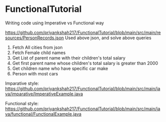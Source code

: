 # FunctionalTutorial
Writing code using Imperative vs Functional way



https://github.com/priyankshah217/FunctionalTutorial/blob/main/src/main/resources/PersonRecords.json
Used above json, and solve above queries
1. Fetch All cities from json
2. Fetch Female child names
3. Get List of parent name with their children's total salary
4. Get first parent name whose children's total salary is greater than 2000
5. Get children name who have specific car make
6. Person with most cars

Imparative style:
https://github.com/priyankshah217/FunctionalTutorial/blob/main/src/main/java/imparative/ImperativeExample.java

Functional style:
https://github.com/priyankshah217/FunctionalTutorial/blob/main/src/main/java/functional/FunctionalExample.java
